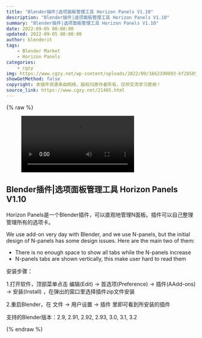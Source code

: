 ```yaml
---
title: "Blender插件|选项面板管理工具 Horizon Panels V1.10"
description: "Blender插件|选项面板管理工具 Horizon Panels V1.10"
summary: "Blender插件|选项面板管理工具 Horizon Panels V1.10"
date: 2022-09-05 00:00:00
updated: 2022-09-05 00:00:00
author: blenderit
tags: 
    - Blender Market
    - Horizon Panels
categories:
    - cgzy
img: https://www.cgzy.net/wp-content/uploads/2022/09/1662390893-bf2b585aaeb7a04.jpg
showGetMethod: false
copyright: 本插件资源来自网络，版权归原作者所有，仅供交流学习使用！
source_link: https://www.cgzy.net/21465.html
---
```


{% raw %}
<figure class="wp-block-video aligncenter"><video controls src="https://cloud.video.taobao.com/play/u/717183932/p/1/e/6/t/1/375591281310.mp4"></video></figure><div class="wp-block-pandastudio-title"><div class="title_style_01"><h2 id="h2-0">Blender插件|选项面板管理工具 Horizon Panels V1.10</h2></div></div><p>Horizo​​n Panels是一个Blender插件，可以直观地管理N面板。插件可以自己整理管理所有的选项卡。</p><p>We use add-on very day with Blender, and we use N-panels, but the initial design of N-panels has some design issues. Here are the main two of them:</p><ul><li>There is no enough space to show all tabs while the N-panels increase</li><li>N-panels tabs are shown vertically, this make user hard to read them</li></ul><div class="wp-block-pandastudio-title"><div class="title_style_01"><p>安装步骤：</p></div></div><p>1.打开软件，顶部菜单点击 编辑(Edit) → 首选项(Preference) → 插件(AAdd-ons) → 安装(Install) ，在弹出的窗口里选择插件zip文件安装</p><p>2.重启Blender，在 文件 → 用户设置 → 插件 里即可看到所安装的插件</p><div class="wp-block-pandastudio-tips"><div class="tip success "><p>支持的Blender版本：2.9, 2.91, 2.92, 2.93, 3.0, 3.1, 3.2</p>
</div></div>
<div style="display: none">cgzy</div>
{% endraw %}